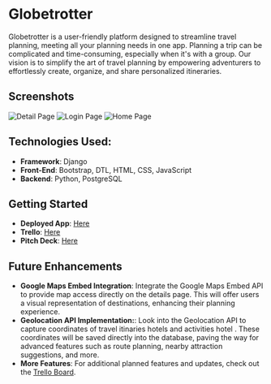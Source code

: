 # Globetrotter

Globetrotter is a user-friendly platform designed to streamline travel planning, meeting all your planning needs in one app. Planning a trip can be complicated and time-consuming, especially when it's with a group. Our vision is to simplify the art of travel planning by empowering adventurers to effortlessly create, organize, and share personalized itineraries.

## Screenshots

![Detail Page](https://i.imgur.com/Fp4DZtb.png)
![Login Page](https://i.imgur.com/TOE1aAZ.png)
![Home Page](https://i.imgur.com/3LuhYPh.png)

## Technologies Used:

- **Framework**: Django
- **Front-End**: Bootstrap, DTL, HTML, CSS, JavaScript
- **Backend**: Python, PostgreSQL

## Getting Started

- **Deployed App**: [Here](https://globetrotter.fly.dev/)
- **Trello**: [Here](https://trello.com/b/lnrp3fqi/django-travel-app)
- **Pitch Deck**: [Here](https://docs.google.com/presentation/d/1rERXrdtyDyjs3DcEpaveyDByXaEUqJnCtIYF-ThvzQo/edit#slide=id.g275b707c140_4_643)

## Future Enhancements

- **Google Maps Embed Integration**: Integrate the Google Maps Embed API to provide map access directly on the details page. This will offer users a visual representation of destinations, enhancing their planning experience.
- **Geolocation API Implementation:**: Look into the Geolocation API to capture coordinates of travel itinaries hotels and activities hotel . These coordinates will be saved directly into the database, paving the way for advanced features such as route planning, nearby attraction suggestions, and more.
- **More Features**: For additional planned features and updates, check out the [Trello Board](https://trello.com/b/lnrp3fqi/django-travel-app).
